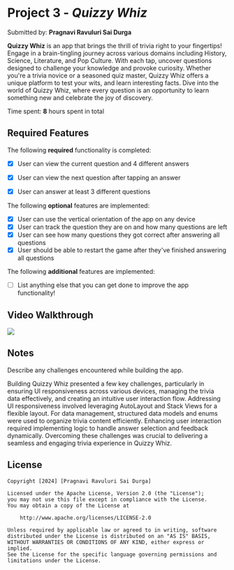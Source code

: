 # Project 3 - *Quizzy Whiz*

Submitted by: **Pragnavi Ravuluri Sai Durga**

**Quizzy Whiz** is an app that brings the thrill of trivia right to your fingertips! Engage in a brain-tingling journey across various domains including History, Science, Literature, and Pop Culture. With each tap, uncover questions designed to challenge your knowledge and provoke curiosity. Whether you're a trivia novice or a seasoned quiz master, Quizzy Whiz offers a unique platform to test your wits, and learn interesting facts. Dive into the world of Quizzy Whiz, where every question is an opportunity to learn something new and celebrate the joy of discovery.

Time spent: **8** hours spent in total

## Required Features

The following **required** functionality is completed:

- [x] User can view the current question and 4 different answers
- [x] User can view the next question after tapping an answer
- [x] User can answer at least 3 different questions


The following **optional** features are implemented:

- [x] User can use the vertical orientation of the app on any device
- [x] User can track the question they are on and how many questions are left
- [x] User can see how many questions they got correct after answering all questions
- [x] User should be able to restart the game after they've finished answering all questions

The following **additional** features are implemented:

- [ ] List anything else that you can get done to improve the app functionality!

## Video Walkthrough

<div>
    <a href="https://www.loom.com/share/beaa8405c1384d7785c10946ecdadf65">
    </a>
    <a href="https://www.loom.com/share/beaa8405c1384d7785c10946ecdadf65">
      <img style="max-width:300px;" src="https://cdn.loom.com/sessions/thumbnails/beaa8405c1384d7785c10946ecdadf65-with-play.gif">
    </a>
  </div>
  
## Notes

Describe any challenges encountered while building the app.

Building Quizzy Whiz presented a few key challenges, particularly in ensuring UI responsiveness across various devices, managing the trivia data effectively, and creating an intuitive user interaction flow. Addressing UI responsiveness involved leveraging AutoLayout and Stack Views for a flexible layout. For data management, structured data models and enums were used to organize trivia content efficiently. Enhancing user interaction required implementing logic to handle answer selection and feedback dynamically. Overcoming these challenges was crucial to delivering a seamless and engaging trivia experience in Quizzy Whiz.



## License

    Copyright [2024] [Pragnavi Ravuluri Sai Durga]

    Licensed under the Apache License, Version 2.0 (the "License");
    you may not use this file except in compliance with the License.
    You may obtain a copy of the License at

        http://www.apache.org/licenses/LICENSE-2.0

    Unless required by applicable law or agreed to in writing, software
    distributed under the License is distributed on an "AS IS" BASIS,
    WITHOUT WARRANTIES OR CONDITIONS OF ANY KIND, either express or implied.
    See the License for the specific language governing permissions and
    limitations under the License.
